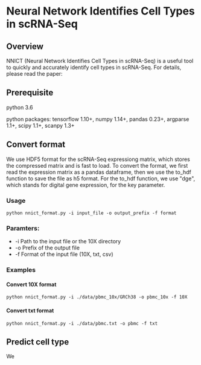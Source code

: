 # Neural Network Identifies Cell Types in scRNA-Seq

## Overview
NNICT (Neural Network Identifies Cell Types in scRNA-Seq) is a useful tool to quickly and accurately identify cell types in scRNA-Seq. For details, please read the paper:

## Prerequisite
python 3.6

python packages:
tensorflow 1.10+, numpy 1.14+, pandas 0.23+, argparse 1.1+, scipy 1.1+, scanpy 1.3+

## Convert format
We use HDF5 format for the scRNA-Seq expressiong matrix, which stores the compressed matrix and is fast to load. To convert the format, we first read the expression matrix as a pandas dataframe, then we use the to_hdf function to save the file as h5 format. For the to_hdf function, we use "dge", which stands for digital gene expression, for the key parameter.

### Usage
```
python nnict_format.py -i input_file -o output_prefix -f format
```
### Paramters:
* -i    Path to the input file or the 10X directory
* -o    Prefix of the output file
* -f    Format of the input file (10X, txt, csv)

### Examples
#### Convert 10X format
```
python nnict_format.py -i ./data/pbmc_10x/GRCh38 -o pbmc_10x -f 10X
```
#### Convert txt format
```
python nnict_format.py -i ./data/pbmc.txt -o pbmc -f txt
```

## Predict cell type
We 













